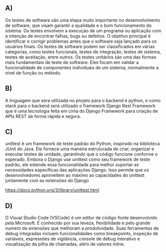 ## A)

Os testes de software são uma etapa muito importante no desenvolvimento de software, que visam garantir a qualidade e o bom funcionamento do sistema. Os testes envolvem a execução de um programa ou aplicação com a intenção de encontrar falhas, bugs ou defeitos. O objetivo principal é identificar e corrigir problemas antes que o software seja lançado para os usuários finais. Os testes de software podem ser classificados em várias categorias, como testes funcionais, testes de integração, testes de sistema, testes de aceitação, entre outros. Os testes unitários são uma das formas mais fundamentais de teste de software. Eles focam em validar a funcionalidade de componentes individuais de um sistema, normalmente a nível de função ou método.

## B)

A linguagem que sera utilizada no projeto para o backend é python, e como stack para o backend será utilizado o framework Django Rest Framework que é uma tecnologia feita em cima do Django Framework para criação de APIs REST de forma rápida e segura.

## C)

unittest é um framework de teste padrão do Python, inspirado na biblioteca JUnit do Java. Ele fornece uma maneira estruturada de criar, organizar e executar testes de unidade, garantindo que o código funcione conforme o esperado. Embora o Django use unittest como seu framework de teste padrão, ele estende essa funcionalidade para melhor suportar as necessidades específicas das aplicações Django. Isso permite que os desenvolvedores aproveitem ao máximo as capacidades do unittest juntamente com as extensões do Django

https://docs.python.org/3/library/unittest.html

## D)

O Visual Studio Code (VSCode) é um editor de código-fonte desenvolvido pela Microsoft. É conhecido por sua leveza, flexibilidade e pelo grande numero de extensões que melhoram a produtividade.  Suas ferramentas de debug integradas incluem funcionalidades como breakpoints, inspeção de variáveis, expressões de vigilância, console de debug interativo e visualização da pilha de chamadas, além de valores inline.